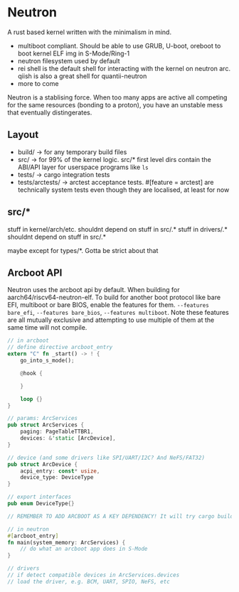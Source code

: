 # Neutron

A rust based kernel written with the minimalism in mind.

- multiboot compliant. Should be able to use GRUB, U-boot, oreboot to boot kernel ELF img in S-Mode/Ring-1
- neutron filesystem used by default
- rei shell is the default shell for interacting with the kernel on neutron arc. qiish is also a great shell for quantii-neutron
- more to come

Neutron is a stablising force. When too many apps are active all competing for the same resources (bonding to a proton), you have an unstable mess that eventually distingerates.

## Layout

- build/ -> for any temporary build files
- src/ -> for 99% of the kernel logic. src/* first level dirs contain the ABI/API layer for userspace programs like `ls`
- tests/ -> cargo integration tests
- tests/arctests/ -> arctest acceptance tests. #[feature = arctest] are technically system tests even though they are localised, at least for now

## src/*

stuff in kernel/arch/etc. shouldnt depend on stuff in src/.*
stuff in drivers/.* shouldnt depend on stuff in src/.*

maybe except for types/*. Gotta be strict about that

## Arcboot API

Neutron uses the arcboot api by default. When building for aarch64/riscv64-neutron-elf. To build for another boot protocol like bare EFI, multiboot or bare BIOS, enable the features for them. `--features bare_efi`, `--features bare_bios`, `--features multiboot`. Note these features are all mutually exclusive and attempting to use multiple of them at the same time will not compile.

```rust
// in arcboot
// define directive arcboot_entry
extern "C" fn _start() -> ! {
    go_into_s_mode();

    @hook {

    }

    loop {}
}

// params: ArcServices
pub struct ArcServices {
    paging: PageTableTTBR1,
    devices: &'static [ArcDevice],
}

// device (and some drivers like SPI/UART/I2C? And NeFS/FAT32)
pub struct ArcDevice {
    acpi_entry: const* usize,
    device_type: DeviceType
}

// export interfaces
pub enum DeviceType{}

// REMEMBER TO ADD ARCBOOT AS A KEY DEPENDENCY! It will try cargo build I think so you need to either clone the source locally or specify the build procedure to link with vscode rust-analyzer

// in neutron
#[arcboot_entry]
fn main(system_memory: ArcServices) {
    // do what an arcboot app does in S-Mode
}

// drivers
// if detect compatible devices in ArcServices.devices
// load the driver, e.g. BCM, UART, SPIO, NeFS, etc
```
